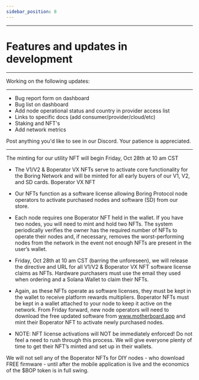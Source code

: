 ```yaml
---
sidebar_position: 8
---
```

---
# Features and updates in development

---

Working on the following updates:

---

- Bug report form on dashboard
- Bug list on dashboard
- Add node operational status and country in provider access list 
- Links to specific docs (add consumer/provider/cloud/etc)
- Staking and NFT's
- Add network metrics

Post anything you'd like to see in our Discord. Your patience is appreciated.

---

The minting for our utility NFT will begin Friday, Oct 28th at 10 am CST
- The V1/V2 & Boperator VX NFTs serve to activate core functionality for the Boring Network and will be minted for all early buyers of our V1, V2, and SD cards.
Boperator VX NFT
- Our NFTs function as a software license allowing Boring Protocol node operators to activate purchased nodes and software (SD) from our store. 
- Each node requires one Boperator NFT held in the wallet. If you have two nodes, you will need to mint and hold two NFTs. The system periodically verifies the owner has the required number of NFTs to operate their nodes and, if necessary, removes the worst-performing nodes from the network in the event not enough NFTs are present in the user’s wallet.
- Friday, Oct 28th at 10 am CST (barring the unforeseen), we will release the directive and URL for all V1/V2 & Boperator VX NFT software license claims as NFTs. Hardware purchasers must use the email they used when ordering and a Solana Wallet to claim their NFTs.
- Again, as these NFTs operate as software licenses, they must be kept in the wallet to receive platform rewards multipliers. Boperator NFTs must be kept in a wallet attached to your node to keep it active on the network. From Friday forward, new node operators will need to download the free updated software from www.motherboard.app and mint their Boperator NFT to activate newly purchased nodes. 

- NOTE: NFT license activations will NOT be immediately enforced! Do not feel a need to rush through this process. We will give everyone plenty of time to get their NFT’s minted and set up in their wallets.

We will not sell any of the Boperator NFTs for DIY nodes - who download FREE firmware - until after the mobile application is live and the economics of the $BOP token is in full swing.

